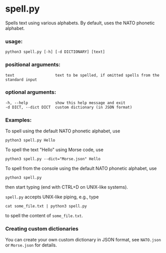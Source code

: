 # spell.py
Spells text using various alphabets.
By default, uses the NATO phonetic alphabet.

### usage:

    python3 spell.py [-h] [-d DICTIONARY] [text]

### positional arguments:

    text                  text to be spelled, if omitted spells from the standard input

### optional arguments:

    -h, --help            show this help message and exit 
    -d DICT, --dict DICT  custom dictionary (in JSON format)
  
### Examples:

To spell using the default NATO phonetic alphabet, use

    python3 spell.py Hello 

To spell the text "Hello" using Morse code, use

    python3 spell.py --dict="Morse.json" Hello

To spell from the console using the default NATO phonetic alphabet, use

    python3 spell.py

then start typing (end with CTRL+D on UNIX-like systems).

`spell.py` accepts UNIX-like piping, e.g., type
    
    cat some_file.txt | python3 spell.py

to spell the content of `some_file.txt`.
    
### Creating custom dictionaries

You can create your own custom dictionary in JSON format, see `NATO.json` or 
`Morse.json` for details.

